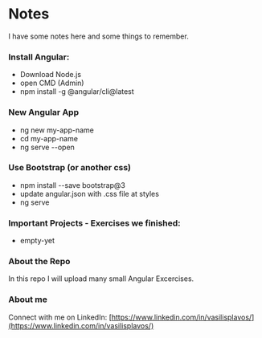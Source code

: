 # Notes
I have some notes here and some things to remember.

### Install Angular:
- Download Node.js
- open CMD (Admin)
- npm install -g @angular/cli@latest

### New Angular App
- ng new my-app-name
- cd my-app-name
- ng serve --open


### Use Bootstrap (or another css)
- npm install --save bootstrap@3
- update angular.json with .css file at styles
- ng serve


### Important Projects - Exercises we finished:
- empty-yet


### About the Repo
In this repo I will upload many small Angular  Excercises.

### About me
Connect with me on LinkedIn: [https://www.linkedin.com/in/vasilisplavos/](https://www.linkedin.com/in/vasilisplavos/)
